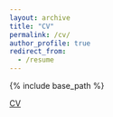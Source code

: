 ```yaml
---
layout: archive
title: "CV"
permalink: /cv/
author_profile: true
redirect_from:
  - /resume
---
```


{% include base_path %}

<a href="/pdfs/CV_Reefe_Conley_General.pdf">CV</a>
